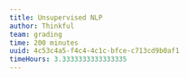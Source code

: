 ```yaml
---
title: Unsupervised NLP
author: Thinkful
team: grading
time: 200 minutes
uuid: 4c53c4a5-f4c4-4c1c-bfce-c713cd9b0af1
timeHours: 3.3333333333333335
---
```


<jupyter notebook-name="4.4.3 Unsupervised NLP" course-code="DSBC" />
